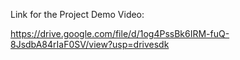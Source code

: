 Link for the Project Demo Video: 

https://drive.google.com/file/d/1og4PssBk6IRM-fuQ-8JsdbA84rIaF0SV/view?usp=drivesdk
